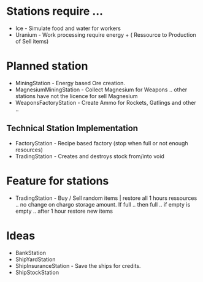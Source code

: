 # Stations require ... 

* Ice		- Simulate food and water for workers
* Uranium - Work processing require energy + 
  ( Ressource to Production of Sell items)

# Planned station

* MiningStation  - Energy based Ore creation.
* MagnesiumMiningStation - Collect Magnesium for Weapons .. other stations have not the licence for sell Magnesium
* WeaponsFactoryStation - Create Ammo for Rockets, Gatlings and other .. 

## Technical Station Implementation

* FactoryStation - Recipe based factory (stop when full or not enough resources)
* TradingStation - Creates and destroys stock from/into void

# Feature for stations

* TradingStation - Buy / Sell random items | restore all 1 hours ressources .. no change on chargo storage amount. If full .. then full .. if empty is empty .. after 1 hour restore new items


# Ideas

* BankStation
* ShipYardStation
* ShipInsuranceStation - Save the ships for credits.
* ShipStockStation
